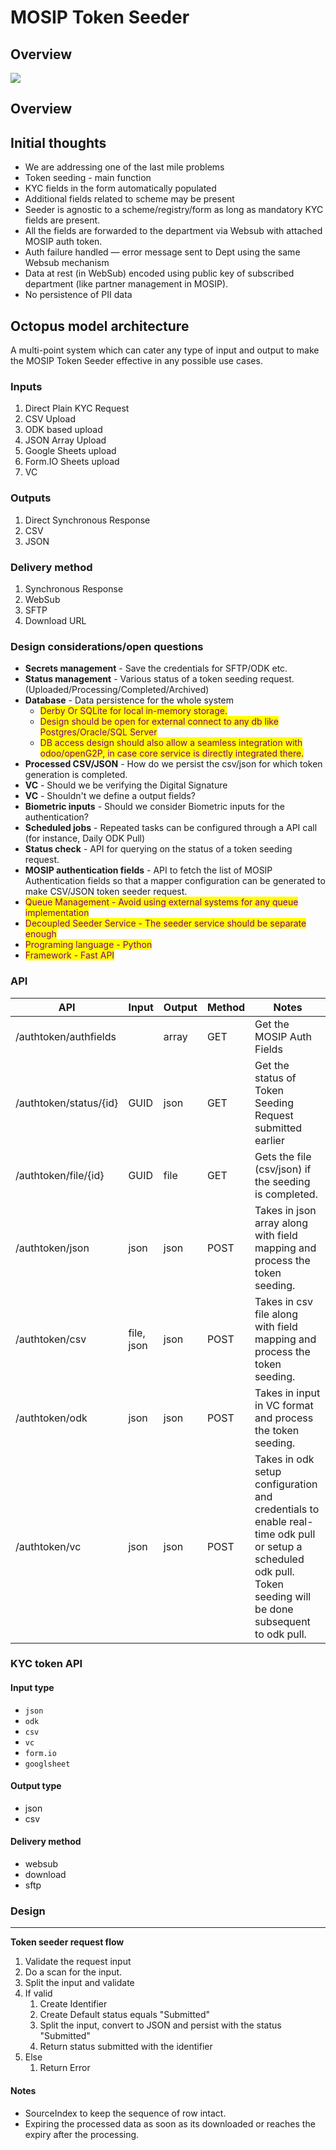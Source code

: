 # MOSIP Token Seeder

## Overview

![](https://github.com/mosip/openg2p/raw/main/docs/.gitbook/assets/seeder.png)

## Overview

## Initial thoughts

* We are addressing one of the last mile problems
* Token seeding - main function
* KYC fields in the form automatically populated
* Additional fields related to scheme may be present
* Seeder is agnostic to a scheme/registry/form as long as mandatory KYC fields are present.
* All the fields are forwarded to the department via Websub with attached MOSIP auth token.
* Auth failure handled — error message sent to Dept using the same Websub mechanism
* Data at rest (in WebSub) encoded using public key of subscribed department (like partner management in MOSIP).
* No persistence of PII data

## Octopus model architecture

A multi-point system which can cater any type of input and output to make the MOSIP Token Seeder effective in any possible use cases.

### Inputs

1. Direct Plain KYC Request
2. CSV Upload
3. ODK based upload
4. JSON Array Upload
5. Google Sheets upload
6. Form.IO Sheets upload
7. VC

### Outputs

1. Direct Synchronous Response
2. CSV
3. JSON

### Delivery method

1. Synchronous Response
2. WebSub
3. SFTP
4. Download URL

### Design considerations/open questions

* **Secrets management** - Save the credentials for SFTP/ODK etc.
* **Status management** - Various status of a token seeding request. (Uploaded/Processing/Completed/Archived)
* **Database** - Data persistence for the whole system
  * <mark style="color:purple;">Derby Or SQLite for local in-memory storage.</mark>
  * <mark style="color:purple;">Design should be open for external connect to any db like Postgres/Oracle/SQL Server</mark>&#x20;
  * <mark style="color:purple;">DB access design should also allow a seamless integration with odoo/openG2P, in case core service is directly integrated there.</mark> &#x20;
* **Processed CSV/JSON** - How do we persist the csv/json for which token generation is completed.
* **VC** - Should we be verifying the Digital Signature
* **VC** - Shouldn't we define a output fields?
* **Biometric inputs** - Should we consider Biometric inputs for the authentication?
* **Scheduled jobs** - Repeated tasks can be configured through a API call (for instance, Daily ODK Pull)
* **Status check** - API for querying on the status of a token seeding request.
* **MOSIP authentication fields** - API to fetch the list of MOSIP Authentication fields so that a mapper configuration can be generated to make CSV/JSON token seeder request.   &#x20;
* <mark style="color:purple;">Queue Management - Avoid using external systems for any queue implementation</mark>
* <mark style="color:purple;">Decoupled Seeder Service - The seeder service should be separate enough</mark>&#x20;
* <mark style="color:purple;">Programing language - Python</mark>
* <mark style="color:purple;">Framework - Fast API</mark>

<mark style="color:purple;"></mark>

### API

| API                    | Input      | Output | Method | Notes                                                                                                                                                            |
| ---------------------- | ---------- | ------ | ------ | ---------------------------------------------------------------------------------------------------------------------------------------------------------------- |
| /authtoken/authfields  |            | array  | GET    | Get the MOSIP Auth Fields                                                                                                                                        |
| /authtoken/status/{id} | GUID       | json   | GET    | Get the status of Token Seeding Request submitted earlier                                                                                                        |
| /authtoken/file/{id}   | GUID       | file   | GET    | Gets the file (csv/json) if the seeding is completed.                                                                                                            |
| /authtoken/json        | json       | json   | POST   | Takes in json array along with field mapping and process the token seeding.                                                                                      |
| /authtoken/csv         | file, json | json   | POST   | Takes in csv file along with field mapping and process the token seeding.                                                                                        |
| /authtoken/odk         | json       | json   | POST   | Takes in input in VC format and process the token seeding.                                                                                                       |
| /authtoken/vc          | json       | json   | POST   | Takes in odk setup configuration and credentials to enable real-time odk pull or setup a scheduled odk pull.  Token seeding will be done subsequent to odk pull. |

### KYC token API&#x20;

#### Input type

* `json`
* `odk`
* `csv`
* `vc`
* `form.io`
* `googlsheet`

#### Output type <a href="#output-type" id="output-type"></a>

* json
* csv

#### Delivery method

* websub
* download
* sftp

### Design

****

**Token seeder request flow**

1. Validate the request input
2. Do a scan for the input.
3. Split the input and validate
4. If valid&#x20;
   1. Create Identifier
   2. Create Default status equals "Submitted"
   3. Split the input, convert to JSON and persist with the status "Submitted"
   4. Return status submitted with the identifier
5. Else
   1. Return Error

#### Notes

* SourceIndex to keep the sequence of row intact.
* Expiring the processed data as soon as its downloaded or reaches the expiry after the processing.
